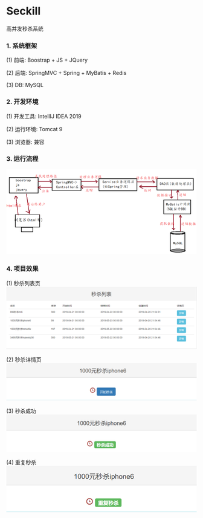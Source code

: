 # Seckill
高并发秒杀系统

### 1. 系统框架
  (1) 前端: Boostrap + JS + JQuery
  
  (2) 后端: SpringMVC + Spring + MyBatis + Redis
  
  (3) DB: MySQL
  
  
### 2. 开发环境
  (1) 开发工具: IntellIJ IDEA 2019
  
  (2) 运行环境: Tomcat 9
  
  (3) 浏览器: 兼容
  
 
### 3. 运行流程
![image](https://github.com/AwayFuture/Seckill/blob/master/images/framework.png)

### 4. 项目效果
(1) 秒杀列表页
![iamge](https://github.com/AwayFuture/Seckill/blob/master/images/seckillList.png)

(2) 秒杀详情页
![image](https://github.com/AwayFuture/Seckill/blob/master/images/start_kill.png)

(3) 秒杀成功
![image](https://github.com/AwayFuture/Seckill/blob/master/images/success_kill.png)

(4) 重复秒杀
![image](https://github.com/AwayFuture/Seckill/blob/master/images/repeat_kill.png)
